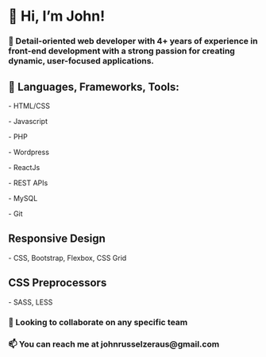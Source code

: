 <h1>👋 Hi, I’m John! </h1>
<h3>👀 Detail-oriented web developer with 4+ years of experience in front-end development with a strong passion for creating dynamic, user-focused applications.</h3>

<h2>🌱 Languages, Frameworks, Tools:</h2>
<p>- HTML/CSS</p>
<p>- Javascript</p> 
<p>- PHP </p>
<p>- Wordpress </p>
<p>- ReactJs</p>
<p>- REST APIs</p>
<p>- MySQL </p>
<p>- Git</p>

<h2>Responsive Design</h2>
- CSS, Bootstrap, Flexbox, CSS Grid 

<h2>CSS Preprocessors</h2>
- SASS, LESS

<h3>💞️ Looking to collaborate on any specific team</h3>
<h3>📫 You can reach me at johnrusselzeraus@gmail.com</h3>
